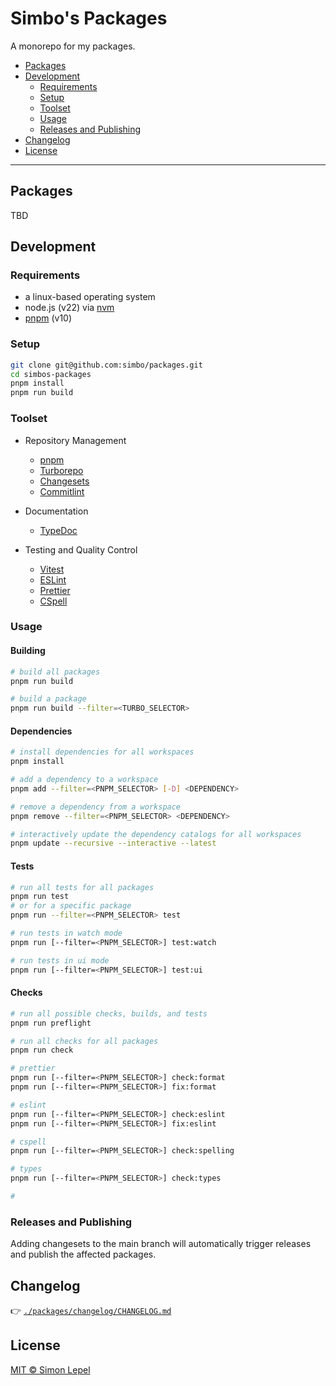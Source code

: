# Simbo's Packages

A monorepo for my packages.

<!-- TOC depthFrom:2 depthTo:3 -->

- [Packages](#packages)
- [Development](#development)
  - [Requirements](#requirements)
  - [Setup](#setup)
  - [Toolset](#toolset)
  - [Usage](#usage)
  - [Releases and Publishing](#releases-and-publishing)
- [Changelog](#changelog)
- [License](#license)

<!-- /TOC -->

---

## Packages

TBD

## Development

### Requirements

- a linux-based operating system
- node.js (v22) via [nvm](https://github.com/nvm-sh/nvm)
- [pnpm](https://pnpm.io/) (v10)

### Setup

```bash
git clone git@github.com:simbo/packages.git
cd simbos-packages
pnpm install
pnpm run build
```

### Toolset

- Repository Management
  - [pnpm](https://pnpm.io/)
  - [Turborepo](https://turbo.build/)
  - [Changesets](https://github.com/changesets/changesets#readme)
  - [Commitlint](https://commitlint.js.org/)

- Documentation
  - [TypeDoc](https://typedoc.org/)

- Testing and Quality Control
  - [Vitest](https://vitest.dev/)
  - [ESLint](https://eslint.org/)
  - [Prettier](https://prettier.io/)
  - [CSpell](https://cspell.org/)

### Usage

#### Building

```bash
# build all packages
pnpm run build

# build a package
pnpm run build --filter=<TURBO_SELECTOR>
```

#### Dependencies

```bash
# install dependencies for all workspaces
pnpm install

# add a dependency to a workspace
pnpm add --filter=<PNPM_SELECTOR> [-D] <DEPENDENCY>

# remove a dependency from a workspace
pnpm remove --filter=<PNPM_SELECTOR> <DEPENDENCY>

# interactively update the dependency catalogs for all workspaces
pnpm update --recursive --interactive --latest
```

#### Tests

```bash
# run all tests for all packages
pnpm run test
# or for a specific package
pnpm run --filter=<PNPM_SELECTOR> test

# run tests in watch mode
pnpm run [--filter=<PNPM_SELECTOR>] test:watch

# run tests in ui mode
pnpm run [--filter=<PNPM_SELECTOR>] test:ui
```

#### Checks

```bash
# run all possible checks, builds, and tests
pnpm run preflight

# run all checks for all packages
pnpm run check

# prettier
pnpm run [--filter=<PNPM_SELECTOR>] check:format
pnpm run [--filter=<PNPM_SELECTOR>] fix:format

# eslint
pnpm run [--filter=<PNPM_SELECTOR>] check:eslint
pnpm run [--filter=<PNPM_SELECTOR>] fix:eslint

# cspell
pnpm run [--filter=<PNPM_SELECTOR>] check:spelling

# types
pnpm run [--filter=<PNPM_SELECTOR>] check:types

#
```

### Releases and Publishing

Adding changesets to the main branch will automatically trigger releases and
publish the affected packages.

## Changelog

👉 [`./packages/changelog/CHANGELOG.md`](./packages/changelog/CHANGELOG.md)

## License

[MIT © Simon Lepel](http://simbo.mit-license.org/)
